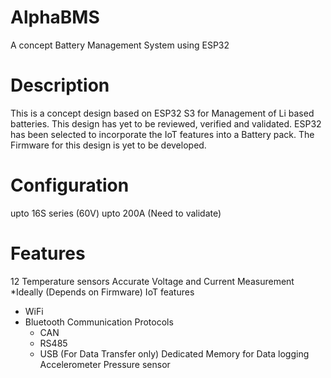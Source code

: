 # AlphaBMS
 A concept Battery Management System using ESP32

# Description
 This is a concept design based on ESP32 S3 for Management of Li based batteries. This design has yet to be reviewed, verified and validated.
 ESP32 has been selected to incorporate the IoT features into a Battery pack.
 The Firmware for this design is yet to be developed.

# Configuration
 upto 16S series (60V)
 upto 200A (Need to validate)

# Features
 12 Temperature sensors
 Accurate Voltage and Current Measurement *Ideally (Depends on Firmware)
 IoT features 
  - WiFi
  - Bluetooth
Communication Protocols
    - CAN 
    - RS485
    - USB (For Data Transfer only)
Dedicated Memory for Data logging
Accelerometer
Pressure sensor
